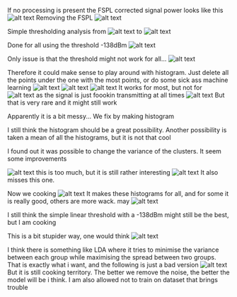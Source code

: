 If no processing is present the FSPL corrected signal power looks like this
![alt text](screenshots/image-33.png)
Removing the FSPL
![alt text](screenshots/image-32.png)


Simple thresholding analysis
from
![alt text](screenshots/image-35.png)
to
![alt text](screenshots/image-34.png)

Done for all using the threshold -138dBm
![alt text](screenshots/image-36.png)

Only issue is that the threshold might not work for all...
![alt text](screenshots/image-37.png)

Therefore it could make sense to play around with histogram. Just delete all the points under the one with the most points, or do some sick ass machine learning
![alt text](screenshots/image-38.png)
![alt text](screenshots/image-39.png)
![alt text](screenshots/image-40.png)
It works for most, but not for 
![alt text](screenshots/image-41.png)
as the signal is just foookin transmitting at all times
![alt text](screenshots/image-42.png)
But that is very rare and it might still work

Apparently it is a bit messy... We fix by making histogram

I still think the histogram should be a great possibility. Another possibility is taken a mean of all the histograms, but it is not that cool

I found out it was possible to change the variance of the clusters. It seem some improvements

![alt text](screenshots/image-43.png) 
this is too much, but it is still rather interesting
![alt text](screenshots/image-44.png)
It also misses this one.


Now we cooking
![alt text](screenshots/image-45.png)
It makes these histograms for all, and for some it is really good, others are more wack. may
![alt text](screenshots/image-46.png)


I still think the simple linear threshold with a -138dBm might still be the best, but I am cooking

This is a bit stupider way, one would think
![alt text](screenshots/image-47.png)

I think there is something like LDA where it tries to minimise the variance between each group while maximising the spread between two groups. That is exactly what i want, and the following is just a bad version
![alt text](screenshots/image-48.png)
But it is still cooking territory. The better we remove the noise, the better the model will be i think. I am also allowed not to train on dataset that brings trouble